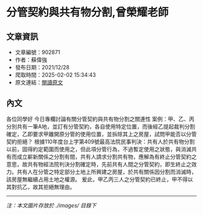 # 分管契約與共有物分割,曾榮耀老師

## 文章資訊
- 文章編號：902871
- 作者：蘇偉強
- 發布日期：2021/12/28
- 爬取時間：2025-02-02 15:34:43
- 原文連結：[閱讀原文](https://real-estate.get.com.tw/Columns/detail.aspx?no=902871)

## 內文
各位同學好
今日專欄討論有關分管契約與共有物分割之關連性
案例：甲、乙、丙分別共有一筆A地，並訂有分管契約，各自使用特定位置，而後經乙提起裁判分割確定，乙即要求甲離開原分管的使用位置，並拆除其上之房屋，試問甲能否以分管契約拒絕？
根據110年度台上字第409號最高法院民事判決：共有人於共有物分割以前，固得約定範圍而使用之，但此項分管行為，不過暫定使用之狀態，與消滅共有而成立嶄新關係之分割有間，共有人請求分割共有物，應解為有終止分管契約之意思，故共有物經法院判決分割確定時，先前共有人間之分管契約，即生終止之效力。共有人在分管之特定部分土地上所興建之房屋，於共有關係因分割而消滅時，該房屋無繼續占用土地之權源。
爰此，甲乙丙三人之分管契約已終止，甲不得以其對抗乙，故其拒絕無理由。

---
*注：本文圖片存放於 ./images/ 目錄下*
